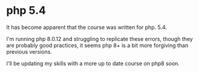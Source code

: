 # php 5.4

It has become apparent that the course was written for php. 5.4.

I'm running php 8.0.12 and struggling to replicate these errors, though they are probably good practices, it seems php 8+ is a bit more forgiving than previous versions.

I'll be updating my skills with a more up to date course on php8 soon.